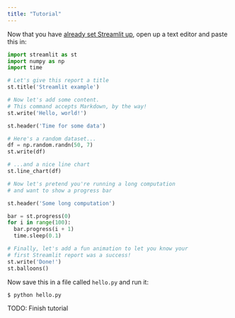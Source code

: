 ```yaml
---
title: "Tutorial"
---
```


Now that you have [already set Streamlit up](/docs/getting_started/), open up a
text editor and paste this in:

```python
import streamlit as st
import numpy as np
import time

# Let's give this report a title
st.title('Streamlit example')

# Now let's add some content.
# This command accepts Markdown, by the way!
st.write('Hello, world!')

st.header('Time for some data')

# Here's a random dataset...
df = np.random.randn(50, 7)
st.write(df)

# ...and a nice line chart
st.line_chart(df)

# Now let's pretend you're running a long computation
# and want to show a progress bar

st.header('Some long computation')

bar = st.progress(0)
for i in range(100):
  bar.progress(i + 1)
  time.sleep(0.1)

# Finally, let's add a fun animation to let you know your
# first Streamlit report was a success!
st.write('Done!')
st.balloons()
```

Now save this in a file called `hello.py` and run it:

```bash
$ python hello.py
```

TODO: Finish tutorial
